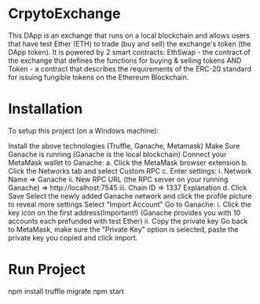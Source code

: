 # CrpytoExchange
This DApp is an exchange that runs on a local blockchain and allows users that have test Ether (ETH) to trade (buy and sell) the exchange's token (the DApp token). It is powered by 2 smart contracts: EthSwap - the contract of the exchange that defines the functions for buying & selling tokens AND Token - a contract that describes the requirements of the ERC-20 standard for issuing fungible tokens on the Ethereum Blockchain.

# Installation
To setup this project (on a Windows machine):

Install the above technologies (Truffle, Ganache, Metamask)
Make Sure Ganache is running (Ganache is the local blockchain)
Connect your MetaMask wallet to Ganache:
a. Click the MetaMask browser extension
b. Click the Networks tab and select Custom RPC
c. Enter settings:
      i. Network Name => Ganache
      ii. New RPC URL (the RPC server on your running Ganache) => http://localhost:7545
      iii. Chain ID => 1337 Explanation
d. Click Save
Select the newly added Ganache network and click the profile picture to reveal more settings
Select "Import Account"
Go to Ganache:
      i. Click the key icon on the first address(Important!) (Ganache provides you with 10 accounts each prefunded with test Ether)
      ii. Copy the private key
Go back to MetaMask, make sure the "Private Key" option is selected, paste the private key you copied and click import.
# Run Project

npm install
truffle migrate
npm start
